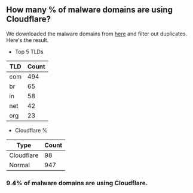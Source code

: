 ## How many % of malware domains are using Cloudflare?


We downloaded the malware domains from [here](https://urlhaus.abuse.ch) and filter out duplicates.
Here's the result.


[//]: # (start replacement)


- Top 5 TLDs

| TLD | Count |
| --- | --- |
| com | 494 |
| br | 65 |
| in | 58 |
| net | 42 |
| org | 23 |


- Cloudflare %

| Type | Count |
| --- | --- |
| Cloudflare | 98 |
| Normal | 947 |


### 9.4% of malware domains are using Cloudflare.